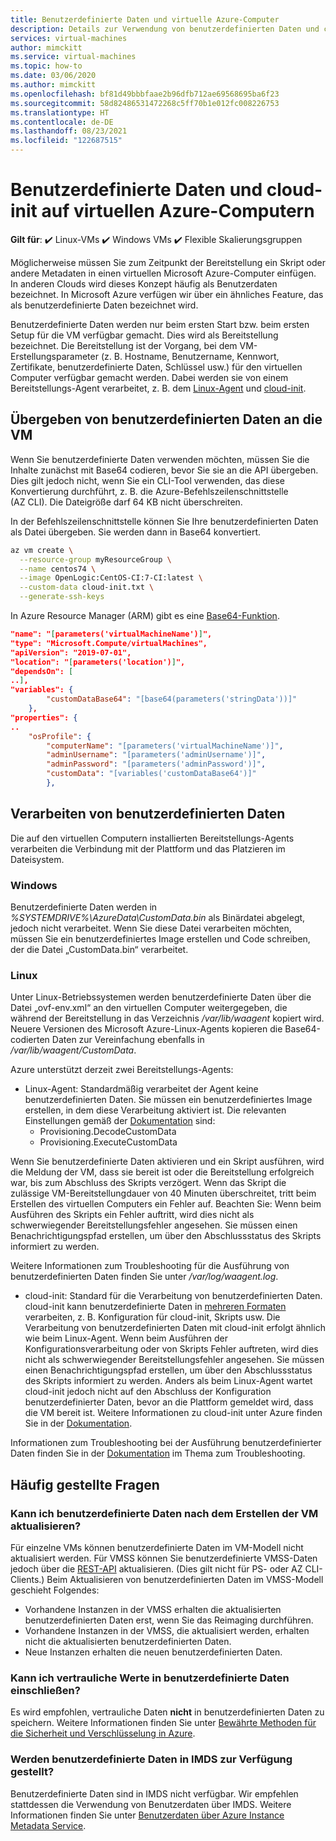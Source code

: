 ```yaml
---
title: Benutzerdefinierte Daten und virtuelle Azure-Computer
description: Details zur Verwendung von benutzerdefinierten Daten und cloud-init auf virtuellen Azure-Computern
services: virtual-machines
author: mimckitt
ms.service: virtual-machines
ms.topic: how-to
ms.date: 03/06/2020
ms.author: mimckitt
ms.openlocfilehash: bf81d49bbbfaae2b96dfb712ae69568695ba6f23
ms.sourcegitcommit: 58d82486531472268c5ff70b1e012fc008226753
ms.translationtype: HT
ms.contentlocale: de-DE
ms.lasthandoff: 08/23/2021
ms.locfileid: "122687515"
---
```

# <a name="custom-data-and-cloud-init-on-azure-virtual-machines"></a>Benutzerdefinierte Daten und cloud-init auf virtuellen Azure-Computern

**Gilt für**: :heavy_check_mark: Linux-VMs :heavy_check_mark: Windows VMs :heavy_check_mark: Flexible Skalierungsgruppen

Möglicherweise müssen Sie zum Zeitpunkt der Bereitstellung ein Skript oder andere Metadaten in einen virtuellen Microsoft Azure-Computer einfügen.  In anderen Clouds wird dieses Konzept häufig als Benutzerdaten bezeichnet.  In Microsoft Azure verfügen wir über ein ähnliches Feature, das als benutzerdefinierte Daten bezeichnet wird. 

Benutzerdefinierte Daten werden nur beim ersten Start bzw. beim ersten Setup für die VM verfügbar gemacht. Dies wird als Bereitstellung bezeichnet. Die Bereitstellung ist der Vorgang, bei dem VM-Erstellungsparameter (z. B. Hostname, Benutzername, Kennwort, Zertifikate, benutzerdefinierte Daten, Schlüssel usw.) für den virtuellen Computer verfügbar gemacht werden. Dabei werden sie von einem Bereitstellungs-Agent verarbeitet, z. B. dem [Linux-Agent](./extensions/agent-linux.md) und [cloud-init](./linux/using-cloud-init.md#troubleshooting-cloud-init). 


## <a name="passing-custom-data-to-the-vm"></a>Übergeben von benutzerdefinierten Daten an die VM
Wenn Sie benutzerdefinierte Daten verwenden möchten, müssen Sie die Inhalte zunächst mit Base64 codieren, bevor Sie sie an die API übergeben. Dies gilt jedoch nicht, wenn Sie ein CLI-Tool verwenden, das diese Konvertierung durchführt, z. B. die Azure-Befehlszeilenschnittstelle (AZ CLI). Die Dateigröße darf 64 KB nicht überschreiten.

In der Befehlszeilenschnittstelle können Sie Ihre benutzerdefinierten Daten als Datei übergeben. Sie werden dann in Base64 konvertiert.
```bash
az vm create \
  --resource-group myResourceGroup \
  --name centos74 \
  --image OpenLogic:CentOS-CI:7-CI:latest \
  --custom-data cloud-init.txt \
  --generate-ssh-keys
```

In Azure Resource Manager (ARM) gibt es eine [Base64-Funktion](../azure-resource-manager/templates/template-functions-string.md#base64).

```json
"name": "[parameters('virtualMachineName')]",
"type": "Microsoft.Compute/virtualMachines",
"apiVersion": "2019-07-01",
"location": "[parameters('location')]",
"dependsOn": [
..],
"variables": {
        "customDataBase64": "[base64(parameters('stringData'))]"
    },
"properties": {
..
    "osProfile": {
        "computerName": "[parameters('virtualMachineName')]",
        "adminUsername": "[parameters('adminUsername')]",
        "adminPassword": "[parameters('adminPassword')]",
        "customData": "[variables('customDataBase64')]"
        },
```

## <a name="processing-custom-data"></a>Verarbeiten von benutzerdefinierten Daten
Die auf den virtuellen Computern installierten Bereitstellungs-Agents verarbeiten die Verbindung mit der Plattform und das Platzieren im Dateisystem. 

### <a name="windows"></a>Windows
Benutzerdefinierte Daten werden in *%SYSTEMDRIVE%\AzureData\CustomData.bin* als Binärdatei abgelegt, jedoch nicht verarbeitet. Wenn Sie diese Datei verarbeiten möchten, müssen Sie ein benutzerdefiniertes Image erstellen und Code schreiben, der die Datei „CustomData.bin“ verarbeitet.

### <a name="linux"></a>Linux  
Unter Linux-Betriebssystemen werden benutzerdefinierte Daten über die Datei „ovf-env.xml“ an den virtuellen Computer weitergegeben, die während der Bereitstellung in das Verzeichnis */var/lib/waagent* kopiert wird.  Neuere Versionen des Microsoft Azure-Linux-Agents kopieren die Base64-codierten Daten zur Vereinfachung ebenfalls in */var/lib/waagent/CustomData*.

Azure unterstützt derzeit zwei Bereitstellungs-Agents:
* Linux-Agent: Standardmäßig verarbeitet der Agent keine benutzerdefinierten Daten. Sie müssen ein benutzerdefiniertes Image erstellen, in dem diese Verarbeitung aktiviert ist. Die relevanten Einstellungen gemäß der [Dokumentation](https://github.com/Azure/WALinuxAgent#configuration) sind:
    * Provisioning.DecodeCustomData
    * Provisioning.ExecuteCustomData

Wenn Sie benutzerdefinierte Daten aktivieren und ein Skript ausführen, wird die Meldung der VM, dass sie bereit ist oder die Bereitstellung erfolgreich war, bis zum Abschluss des Skripts verzögert. Wenn das Skript die zulässige VM-Bereitstellungdauer von 40 Minuten überschreitet, tritt beim Erstellen des virtuellen Computers ein Fehler auf. Beachten Sie: Wenn beim Ausführen des Skripts ein Fehler auftritt, wird dies nicht als schwerwiegender Bereitstellungsfehler angesehen. Sie müssen einen Benachrichtigungspfad erstellen, um über den Abschlussstatus des Skripts informiert zu werden.

Weitere Informationen zum Troubleshooting für die Ausführung von benutzerdefinierten Daten finden Sie unter */var/log/waagent.log*.

* cloud-init: Standard für die Verarbeitung von benutzerdefinierten Daten. cloud-init kann benutzerdefinierte Daten in [mehreren Formaten](https://cloudinit.readthedocs.io/en/latest/topics/format.html) verarbeiten, z. B. Konfiguration für cloud-init, Skripts usw. Die Verarbeitung von benutzerdefinierten Daten mit cloud-init erfolgt ähnlich wie beim Linux-Agent. Wenn beim Ausführen der Konfigurationsverarbeitung oder von Skripts Fehler auftreten, wird dies nicht als schwerwiegender Bereitstellungsfehler angesehen. Sie müssen einen Benachrichtigungspfad erstellen, um über den Abschlussstatus des Skripts informiert zu werden. Anders als beim Linux-Agent wartet cloud-init jedoch nicht auf den Abschluss der Konfiguration benutzerdefinierter Daten, bevor an die Plattform gemeldet wird, dass die VM bereit ist. Weitere Informationen zu cloud-init unter Azure finden Sie in der [Dokumentation](./linux/using-cloud-init.md).


Informationen zum Troubleshooting bei der Ausführung benutzerdefinierter Daten finden Sie in der [Dokumentation](./linux/using-cloud-init.md#troubleshooting-cloud-init) im Thema zum Troubleshooting.


## <a name="faq"></a>Häufig gestellte Fragen
### <a name="can-i-update-custom-data-after-the-vm-has-been-created"></a>Kann ich benutzerdefinierte Daten nach dem Erstellen der VM aktualisieren?
Für einzelne VMs können benutzerdefinierte Daten im VM-Modell nicht aktualisiert werden. Für VMSS können Sie benutzerdefinierte VMSS-Daten jedoch über die [REST-API](/rest/api/compute/virtualmachinescalesets/update) aktualisieren. (Dies gilt nicht für PS- oder AZ CLI-Clients.) Beim Aktualisieren von benutzerdefinierten Daten im VMSS-Modell geschieht Folgendes:
* Vorhandene Instanzen in der VMSS erhalten die aktualisierten benutzerdefinierten Daten erst, wenn Sie das Reimaging durchführen.
* Vorhandene Instanzen in der VMSS, die aktualisiert werden, erhalten nicht die aktualisierten benutzerdefinierten Daten.
* Neue Instanzen erhalten die neuen benutzerdefinierten Daten.

### <a name="can-i-place-sensitive-values-in-custom-data"></a>Kann ich vertrauliche Werte in benutzerdefinierte Daten einschließen?
Es wird empfohlen, vertrauliche Daten **nicht** in benutzerdefinierten Daten zu speichern. Weitere Informationen finden Sie unter [Bewährte Methoden für die Sicherheit und Verschlüsselung in Azure](../security/fundamentals/data-encryption-best-practices.md).


### <a name="is-custom-data-made-available-in-imds"></a>Werden benutzerdefinierte Daten in IMDS zur Verfügung gestellt?
Benutzerdefinierte Daten sind in IMDS nicht verfügbar. Wir empfehlen stattdessen die Verwendung von Benutzerdaten über IMDS. Weitere Informationen finden Sie unter [Benutzerdaten über Azure Instance Metadata Service](./linux/instance-metadata-service.md?tabs=linux#get-user-data).
